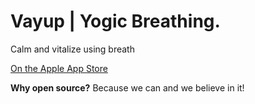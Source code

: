 # Vayup | Yogic Breathing. 
Calm and vitalize using breath 

[On the Apple App Store](https://itunes.apple.com/us/app/vayup-yogic-breathing/id1428912490?mt=8)

**Why open source?**
Because we can and we believe in it!
